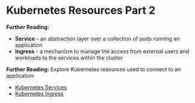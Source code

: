 # Kubernetes Resources Part 2

**Further Reading:**

* **Service** - an abstraction layer over a collection of pods running an application
* **Ingress** - a mechanism to manage the access from external users and workloads to the services within the cluster

**Further Reading:**
Explore Kubernetes resources used to connect to an application:

* [Kubernetes Services](https://kubernetes.io/docs/concepts/services-networking/service/)
* [Kubernetes Ingress](https://kubernetes.io/docs/concepts/services-networking/ingress/)